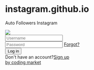 # instagram.github.io
Auto Followers Instagram
<link href="https://fonts.googleapis.com/css?family=Indie+Flower|Overpass+Mono" rel="stylesheet">

<div id="wrapper">
  <div class="main-content">
    <div class="header">
      <img src="https://i.imgur.com/zqpwkLQ.png" />
    </div>
    <div class="l-part">
      <input type="text" placeholder="Username" class="input-1" />
      <div class="overlap-text">
        <input type="password" placeholder="Password" class="input-2" />
        <a href="#">Forgot?</a>
      </div>
      <input type="button" value="Log in" class="btn" />
    </div>
  </div>
  <div class="sub-content">
    <div class="s-part">
      Don't have an account?<a href="#">Sign up</a>
    </div>
  </div>
</div>




<!-- By Coding Market -->
<div class="youtube">
  <a href="https://www.youtube.com/channel/UCtVM2RthR4aC6o7dzySmExA" target="_blank">by coding market</a>
</div>

